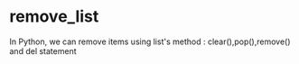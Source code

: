 # remove_list
In Python, we can remove items using list's method : clear(),pop(),remove() and del statement
